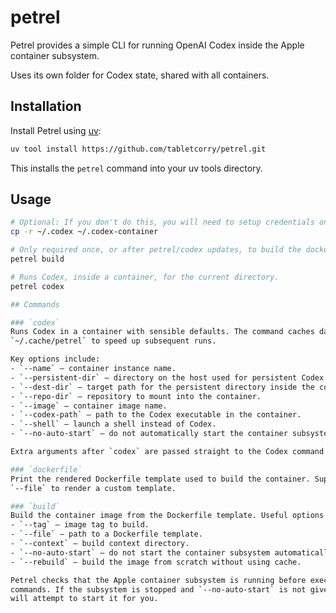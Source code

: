 # petrel

Petrel provides a simple CLI for running OpenAI Codex inside the Apple
container subsystem.

Uses its own folder for Codex state, shared with all containers.

## Installation

Install Petrel using [uv](https://github.com/astral-sh/uv):

```bash
uv tool install https://github.com/tabletcorry/petrel.git
```

This installs the `petrel` command into your uv tools directory.

## Usage

```bash
# Optional: If you don't do this, you will need to setup credentials once in a container.
cp -r ~/.codex ~/.codex-container

# Only required once, or after petrel/codex updates, to build the docker image.
petrel build

# Runs Codex, inside a container, for the current directory.
petrel codex

## Commands

### `codex`
Runs Codex in a container with sensible defaults. The command caches data under
`~/.cache/petrel` to speed up subsequent runs.

Key options include:
- `--name` – container instance name.
- `--persistent-dir` – directory on the host used for persistent Codex data.
- `--dest-dir` – target path for the persistent directory inside the container.
- `--repo-dir` – repository to mount into the container.
- `--image` – container image name.
- `--codex-path` – path to the Codex executable in the container.
- `--shell` – launch a shell instead of Codex.
- `--no-auto-start` – do not automatically start the container subsystem.

Extra arguments after `codex` are passed straight to the Codex command.

### `dockerfile`
Print the rendered Dockerfile template used to build the container. Supply
`--file` to render a custom template.

### `build`
Build the container image from the Dockerfile template. Useful options are:
- `--tag` – image tag to build.
- `--file` – path to a Dockerfile template.
- `--context` – build context directory.
- `--no-auto-start` – do not start the container subsystem automatically.
- `--rebuild` – build the image from scratch without using cache.

Petrel checks that the Apple container subsystem is running before executing
commands. If the subsystem is stopped and `--no-auto-start` is not given, Petrel
will attempt to start it for you.
